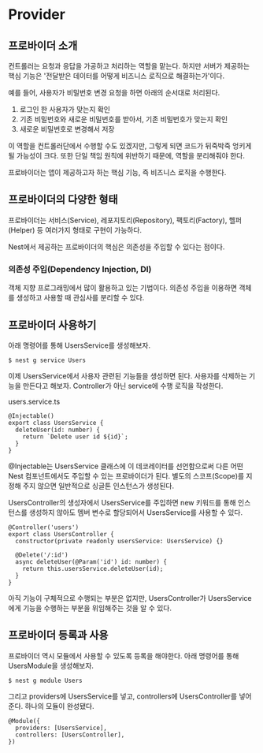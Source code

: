 # Provider

## 프로바이더 소개

컨트롤러는 요청과 응답을 가공하고 처리하는 역할을 맡는다. 하지만 서버가 제공하는 핵심 기능은 '전달받은 데이터를 어떻게 비즈니스 로직으로 해결하는가'이다. 

예를 들어, 사용자가 비밀번호 변경 요청을 하면 아래의 순서대로 처리된다.
1. 로그인 한 사용자가 맞는지 확인
2. 기존 비밀번호와 새로운 비밀번호를 받아서, 기존 비밀번호가 맞는지 확인
3. 새로운 비밀번호로 변경해서 저장

이 역할을 컨트롤러단에서 수행할 수도 있겠지만, 그렇게 되면 코드가 뒤죽박죽 엉키게 될 가능성이 크다. 또한 단일 책임 원칙에 위반하기 때문에, 역할을 분리해줘야 한다.

프로바이더는 앱이 제공하고자 하는 핵심 기능, 즉 비즈니스 로직을 수행한다.

## 프로바이더의 다양한 형태

프로바이더는 서비스(Service), 레포지토리(Repository), 팩토리(Factory), 헬퍼(Helper) 등 여러가지 형태로 구현이 가능하다. 

Nest에서 제공하는 프로바이더의 핵심은 의존성을 주입할 수 있다는 점이다. 

### 의존성 주입(Dependency Injection, DI)

객체 지향 프로그래밍에서 많이 활용하고 있는 기법이다. 의존성 주입을 이용하면 객체를 생성하고 사용할 때 관심사를 분리할 수 있다.

## 프로바이더 사용하기

아래 명령어를 통해 UsersService를 생성해보자.

```
$ nest g service Users
```

이제 UsersService에서 사용자 관련된 기능들을 생성하면 된다. 사용자를 삭제하는 기능을 만든다고 해보자. Controller가 아닌 service에 수행 로직을 작성한다.

users.service.ts
```
@Injectable()
export class UsersService {
  deleteUser(id: number) {
    return `Delete user id ${id}`;
  }
}
```

@Injectable는 UsersService 클래스에 이 데코레이터를 선언함으로써 다른 어떤 Nest 컴포넌트에서도 주입할 수 있는 프로바이더가 된다. 별도의 스코프(Scope)를 지정해 주지 않으면 일반적으로 싱글톤 인스턴스가 생성된다.

UsersController의 생성자에서 UsersService를 주입하면 new 키워드를 통해 인스턴스를 생성하지 않아도 멤버 변수로 할당되어서 UsersService를 사용할 수 있다.

```
@Controller('users')
export class UsersController {
  constructor(private readonly usersService: UsersService) {}

  @Delete('/:id')
  async deleteUser(@Param('id') id: number) {
    return this.usersService.deleteUser(id);
  }
}
```

아직 기능이 구체적으로 수행되는 부분은 없지만, UsersController가 UsersService에게 기능을 수행하는 부분을 위임해주는 것을 알 수 있다.

## 프로바이더 등록과 사용

프로바이더 역시 모듈에서 사용할 수 있도록 등록을 해야한다. 아래 명령어를 통해 UsersModule을 생성해보자.

```
$ nest g module Users
```

그리고 providers에 UsersService를 넣고, controllers에 UsersController를 넣어준다. 하나의 모듈이 완성됐다.

```
@Module({
  providers: [UsersService],
  controllers: [UsersController],
})
```

<!-- 작성중...

## 속성(Property) 기반 주입

## 커스텀 프로바이더

-->
